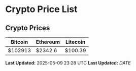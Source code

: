 # Crypto Price List

## Crypto Prices
| Bitcoin | Ethereum | Litecoin |
| ------- | -------- | -------- |
| $102913 | $2342.6 | $100.39 |
**Last Updated:** 2025-05-09 23:28 UTC
**Last Updated:** $DATE$
